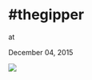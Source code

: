 # #thegipper











at

December 04, 2015















![](Screenshot%2Bfrom%2B2015-12-04%2B10%253A01%253A47.png)
